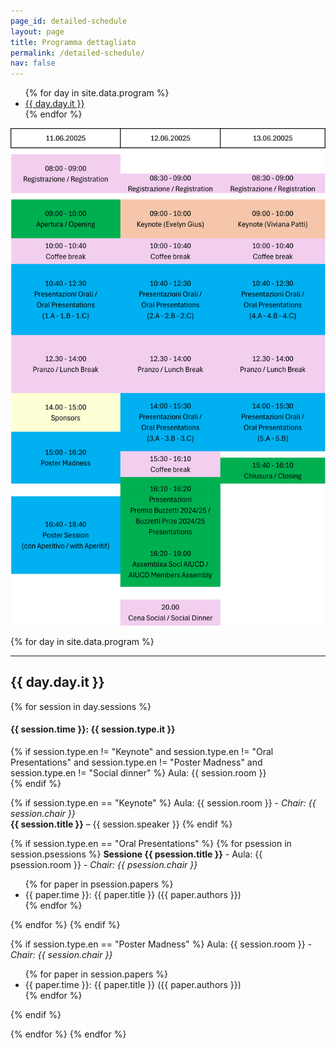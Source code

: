 ```yaml
---
page_id: detailed-schedule
layout: page
title: Programma dettagliato
permalink: /detailed-schedule/
nav: false
---
```



<nav aria-label="Program Navigation">
  <ul>
  {% for day in site.data.program %}
    <li><a href="#{{ day.day.it | slugify }}">{{ day.day.it }}</a></li>
  {% endfor %}
  </ul>
</nav>

<a href="/assets/img/programme-overview.png" data-lightbox="programme-overview.png" data-title="Overview del Programma">
  <img src="/assets/img/programme-overview.png" alt="Miniatura dell'Overview del Programma" class="gallery-thumbnail">
</a>

{% for day in site.data.program %}
  <br/>
  <hr/>
  <h2 id="{{ day.day.it | slugify }}">{{ day.day.it }}</h2>  
{% for session in day.sessions %}
  <h4>{{ session.time }}: {{ session.type.it }}</h4>


{% if session.type.en != "Keynote" and session.type.en != "Oral Presentations" and session.type.en != "Poster Madness" and session.type.en != "Social dinner" %}
  Aula: {{ session.room }}<br/>
{% endif %}

{% if session.type.en == "Keynote" %}
  Aula: {{ session.room }} - <em>Chair: {{ session.chair }}</em><br/>
  <strong>{{ session.title }}</strong> – {{ session.speaker }}
{% endif %}


{% if session.type.en == "Oral Presentations" %}
{% for psession in session.psessions %}
<strong>Sessione {{ psession.title }}</strong> - Aula: {{ psession.room }} - <em>Chair: {{ psession.chair }}</em>
  <ul>
  {% for paper in psession.papers %}
    <li>{{ paper.time }}: {{ paper.title }} ({{ paper.authors }}) </li>
  {% endfor %}
  </ul>
{% endfor %}
{% endif %}


{% if session.type.en == "Poster Madness" %}
  Aula: {{ session.room }} - <em>Chair: {{ session.chair }}</em><br/>
  <ul>
  {% for paper in session.papers %}
    <li>{{ paper.time }}: {{ paper.title }} ({{ paper.authors }}) </li>
  {% endfor %}
  </ul>
{% endif %}


{% endfor %}
{% endfor %}